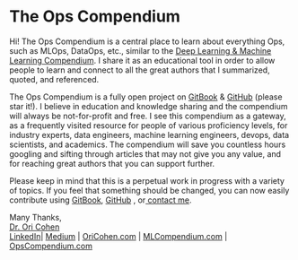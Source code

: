 # The Ops Compendium

Hi! The Ops Compendium is a central place to learn about everything Ops, such as MLOps, DataOps, etc., similar to the [Deep Learning & Machine Learning Compendium](https://www.mlcompendium.com/). I share it as an educational tool in order to allow people to learn and connect to all the great authors that I summarized, quoted, and referenced.

The Ops Compendium is a fully open project on [GitBook](https://oricohen.gitbook.io/the-ops-compendium/) & [GitHub](https://github.com/orico/www.opscompendium.com) (please star it!). I believe in education and knowledge sharing and the compendium will always be not-for-profit and free. I see this compendium as a gateway, as a frequently visited resource for people of various proficiency levels, for industry experts, data engineers, machine learning engineers, devops, data scientists, and academics. The compendium will save you countless hours googling and sifting through articles that may not give you any value, and for reaching great authors that you can support further.

Please keep in mind that this is a perpetual work in progress with a variety of topics. If you feel that something should be changed, you can now easily contribute using [GitBook](https://oricohen.gitbook.io/the-ops-compendium/), [GitHub](https://github.com/orico/www.opscompendium.com) , or[ contact me](https://www.linkedin.com/in/cohenori/).

Many Thanks, \
[Dr. Ori Cohen](http://cohenori.medium.com) \
[LinkedIn](https://www.linkedin.com/in/cohenori/)| [Medium](https://medium.com/@cohenori) | [OriCohen.com](https://www.oricohen.com) | [MLCompendium.com](http://www.mlcompendium.com) | [OpsCompendium.com](https://www.opscompendium.com/)

